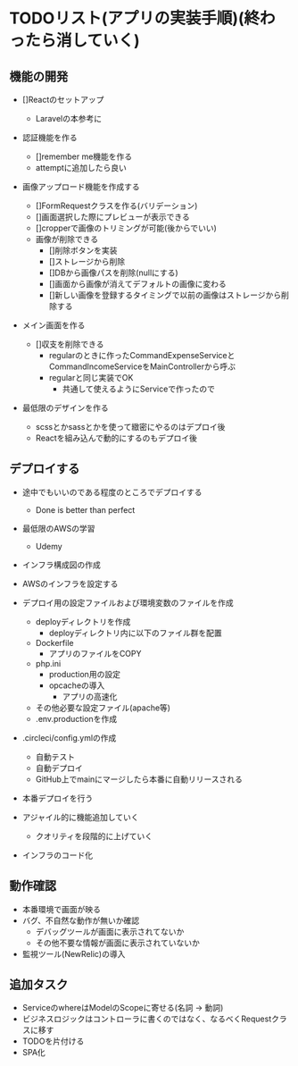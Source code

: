 # TODOリスト(アプリの実装手順)(終わったら消していく)

## 機能の開発
- []Reactのセットアップ
    - Laravelの本参考に

- 認証機能を作る
    - []remember me機能を作る
    - attemptに追加したら良い

- 画像アップロード機能を作成する
    - []FormRequestクラスを作る(バリデーション)
    - []画面選択した際にプレビューが表示できる
    - []cropperで画像のトリミングが可能(後からでいい)
    - 画像が削除できる
        - []削除ボタンを実装
        - []ストレージから削除
        - []DBから画像パスを削除(nullにする)
        - []画面から画像が消えてデフォルトの画像に変わる
        - []新しい画像を登録するタイミングで以前の画像はストレージから削除する

- メイン画面を作る
    - []収支を削除できる
        - regularのときに作ったCommandExpenseServiceとCommandIncomeServiceをMainControllerから呼ぶ
        - regularと同じ実装でOK
            - 共通して使えるようにServiceで作ったので

- 最低限のデザインを作る
    - scssとかsassとかを使って緻密にやるのはデプロイ後
    - Reactを組み込んで動的にするのもデプロイ後

## デプロイする
- 途中でもいいのである程度のところでデプロイする
    - Done is better than perfect
- 最低限のAWSの学習
    - Udemy
- インフラ構成図の作成
- AWSのインフラを設定する
- デプロイ用の設定ファイルおよび環境変数のファイルを作成
    - deployディレクトリを作成
        - deployディレクトリ内に以下のファイル群を配置
    - Dockerfile
        - アプリのファイルをCOPY
    - php.ini
        - production用の設定
        - opcacheの導入
            - アプリの高速化
    - その他必要な設定ファイル(apache等)
    - .env.productionを作成
- .circleci/config.ymlの作成
    - 自動テスト
    - 自動デプロイ
    - GitHub上でmainにマージしたら本番に自動リリースされる
- 本番デプロイを行う

- アジャイル的に機能追加していく
    - クオリティを段階的に上げていく

- インフラのコード化

## 動作確認
- 本番環境で画面が映る
- バグ、不自然な動作が無いか確認
    - デバッグツールが画面に表示されてないか
    - その他不要な情報が画面に表示されていないか
- 監視ツール(NewRelic)の導入

## 追加タスク
- ServiceのwhereはModelのScopeに寄せる(名詞 -> 動詞)
- ビジネスロジックはコントローラに書くのではなく、なるべくRequestクラスに移す
- TODOを片付ける
- SPA化